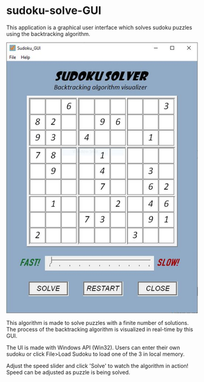 # sudoku-solve-GUI

This application is a graphical user interface which solves sudoku puzzles using the backtracking algorithm.

<img src="images/sudoku_gui_screen.JPG" />

This algorithm is made to solve puzzles with a finite number of solutions. The process of the backtracking algorithm is visualized in real-time by this GUI.

The UI is made with Windows API (Win32). Users can enter their own sudoku or click File>Load Sudoku to load one of the 3 in local memory.

Adjust the speed slider and click 'Solve' to watch the algorithm in action! Speed can be adjusted as puzzle is being solved.


